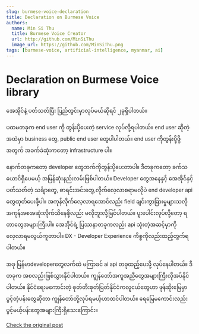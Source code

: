 ```yaml
---
slug: burmese-voice-declaration
title: Declaration on Burmese Voice
authors:
  name: Min Si Thu
  title: Burmese Voice Creator
  url: http://github.com/MinSiThu
  image_url: https://github.com/MinSiThu.png
tags: [burmese-voice, artificial-intelligence, myanmar, ai]
---
```


# Declaration on Burmese Voice library

အေအိုင်နဲ့ ပတ်သတ်ပြီး ပြည်တွင်းမှာလုပ်မယ်ဆိုရင် ၂ခုရှိပါတယ်။

ပထမတခုက  end user ကို တွန်းပို့ပေးတဲ့ service လုပ်လို့ရပါတယ်။
end user ဆိုတဲ့အထဲမှာ business တွေ, public end user တွေပါပါတယ်။ end user ကိုတွန်းပို့ဖို့အတွက် အခက်ခဲဆုံးကတော့ infrastructure ပါ။

နောက်တခုကတော့ developer တွေဘက်ကိုတွန်းပို့ပေးတာပါ။
ဒီတခုကတော့ ခက်သယောင်ရှိပေမယ့် အမြန်ဆုံးနည်းလမ်းဖြစ်ပါတယ်။
Developer တွေအနေနှင့် အေအိုင်နှင့်ပတ်သတ်တဲ့ သင်္ချာတွေ, စာရင်းအင်းတွေ,လိုက်လေ့လာစရာမလိုပဲ end developer api တွေထုတ်ပေးဖို့ပါ။ အကုန်လိုက်လေ့လာရအောင်လည်း field ချင်းကွာခြားမှုများသလို အကုန်အစအဆုံးလိုက်သိနေဖို့လည်း မလိုဘူးလို့မြင်ပါတယ်။ ပူးပေါင်းလုပ်လို့တော့ ရတာတွေအများကြီးပါ။
အေအိုင်ရဲ့ ပြဿနာတခုကလည်း api သုံးတဲ့အဆင့်မှာကို လေ့လာရမလွယ်ကူတာပါ။ DX - Developer Experience ကိစ္စကိုလည်းထည့်တွက်ရပါတယ်။

အခု မြန်မာdeveloperတွေလက်ထဲ မကြာခင် ai api တခုထည့်ပေးဖို့ လုပ်နေပါတယ်။ ဒီတခုက အစလည်းဖြစ်သွားနိုင်ပါတယ်။ ကျွန်တော်အကူအညီတွေအများကြီးလိုအပ်နိုင်ပါတယ်။ 
နိုင်ငံရေးမကောင်းတဲ့ စုတ်တီးစုတ်ပြတ်နိုင်ငံကလူငယ်တွေဟာ ဖုန်ဆိုးမြေမှာပွင့်တဲ့ပန်းတွေဆိုတာ ကျွန်တော်တို့လုပ်ရမယ့်ဟာထင်ပါတယ်။ ရေမြေမကောင်းလည်း ပွင့်မယ့်ပန်းတွေအများကြီးရှိသေးကြောင်း။

[Check the original post](https://www.facebook.com/permalink.php?story_fbid=pfbid02jw84vM5p5Dcha6bzaBC784bARZJHeLrrwGw9gjAeKtnXDWaEuPShDHWFEomrerrkl&id=100008064318566&notif_id=1697993365337002&notif_t=feedback_reaction_generic&ref=notif)